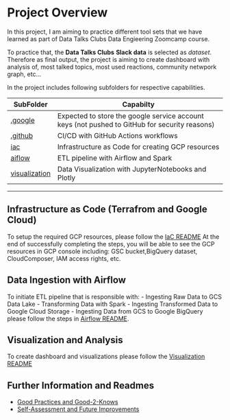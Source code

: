 # Project Overview

In this project, I am aiming to practice different tool sets that we have learned as part of Data Talks Clubs Data Engieering Zoomcamp course.

To practice that, the **Data Talks Clubs** **Slack data** is selected as *dataset*. Therefore as final output, the project is aiming to create dashboard with analysis of, most talked topics, most used reactions, community netwpork graph, etc...

In the project includes following subfolders for respective capabilities.

| SubFolder                         | Capabilty                                                                                     |
| ----------------------------------|----------------------------------------------------------                                     |
| [.google](./.google/)             | Expected to store the google service account keys (not pushed to GitHub for security reasons) |                  
| [.github](./.github/workflows)    | CI/CD with GitHub Actions workflows                      |
| [iac](./iac/)                     | Infrastructure as Code for creating GCP resources        |
| [aiflow](./airflow/)              | ETL pipeline  with Airflow and Spark                     |
| [visualization](./visualization/) | Data Visualization with JupyterNotebooks and Plotly      |

---
## Infrastructure as Code (Terrafrom and Google Cloud)

To setup the required GCP resources, please follow the [IaC README](./iac/README.md)
At the end of successfully completing the steps, you will be able to see the GCP resources in GCP console including: GSC bucket,BigQuery dataset, CloudComposer, IAM access rights, etc.


## Data Ingestion with Airflow

To initiate ETL pipeline that is responsible with:
    - Ingesting Raw Data to GCS Data Lake
    - Transforming Data with Spark
    - Ingesting Transformed Data to Google Cloud Storage
    - Ingesting Data from GCS to Google BigQuery
please follow the steps in [Airflow README](./airflow/README.md).

## Visualization and Analysis

To create dashboard and visualizations please follow the [Visualization README](./visualization/README.md)


## Further Information and Readmes
- [Good Practices and Good-2-Knows](./docs/good-2-knows.md) 
- [Self-Assessment and Future Improvements](./docs/project-self-assesment.md)















